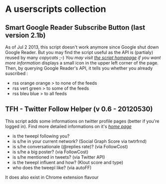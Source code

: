 # A userscripts collection

## Smart Google Reader Subscribe Button (last version 2.1b)
As of Jul 2 2013, this script doesn't work anymore since Google shut down Google Reader. But you may find the script useful as the API is (partialy) reused by many *copycats* ;-)
*You may visit [the script homepage](http://sylvain.comte.online.fr/AirCarnet/?post/Smart-Google-Subscriber) if you want more information*
displays a small icon in the upper left corner of the page. Then, by querying Google Reader's API, it tells you whether you already suscribed :
* rss orange orange > to none of the feeds
* rss vert green > to some of the feeds
* rss bleu blue > to all feeds
## TFH - Twitter Follow Helper (v 0.6 - 20120530)
This script adds some informations on twitter profile pages (better if you're logged in).
Find more detailed informations on it's *[home page](bit.ly/scolProdTFH)*
* is the tweepl following you?
* is s/he in your current network? (Social Graph Score via twtrfrnd)
* is s/he conversationale (@replies rate)? (via FollowCost)
* is s/he a big poster? (via FollowCost)
* is s/he mentioned in tweets? (via Twitter API)
* is the tweepl influent and how? (Klout score and type)
* who does the tweepl like? (via autoFF)

It does also exist in Chrome extension flavour
